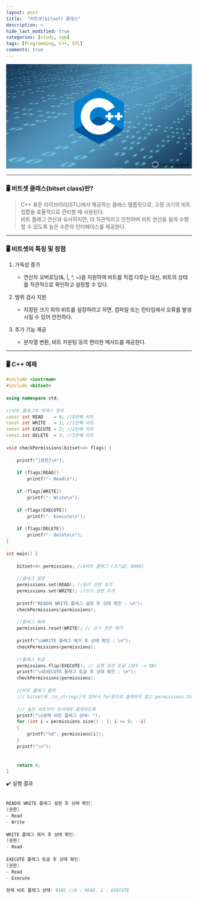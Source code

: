 ```yaml
---
layout: post
title:  "비트셋(bitset) 클래스"
description: > 
hide_last_modified: true
categories: [study, cpp]
tags: [Programming, C++, STL]
comments: true
---
```


<p align="center">
  <img src="../../../assets/img/blog/cpp/cpp_img.png">
</p>

----

### 🖥️ 비트셋 클래스(bitset class)란?
> C++ 표준 라이브러리(STL)에서 제공하는 클래스 템플릿으로, 고정 크기의 비트 집합을 효율적으로 관리할 때 사용된다. <br>
비트 플래그 연산과 유사하지만, 더 직관적이고 안전하며 비트 연산을 쉽게 수행할 수 있도록 높은 수준의 인터페이스를 제공한다.

----

### 🖥️ 비트셋의 특징 및 장점

1. 가독성 증가
    - 연산자 오버로딩(&, |, ^, ~)을 지원하여 비트를 직접 다루는 대신, 비트의 상태를 직관적으로 확인하고 설정할 수 있다.

2. 범위 검사 지원
    - 지정된 크기 외의 비트를 설정하려고 하면, 컴파일 또는 런타임에서 오류를 발생시킬 수 있어 안전하다.

3. 추가 기능 제공
    - 문자열 변환, 비트 카운팅 등의 편리한 메서드를 제공한다.

----

### 🖥️ C++ 예제

```cpp
#include <iostream>
#include <bitset>

using namespace std;

//비트 플래그의 인덱스 정의
const int READ    = 0; //0번째 비트
const int WRITE   = 1; //1번째 비트
const int EXECUTE = 2; //2번째 비트
const int DELETE  = 3; //3번째 비트

void checkPermissions(bitset<4> flags) {
    
    printf("[권한]\n");

    if (flags[READ])    
        printf("- Read\n");

    if (flags[WRITE])   
        printf("- Write\n");

    if (flags[EXECUTE]) 
        printf("- Execute\n");

    if (flags[DELETE])  
        printf("- Delete\n");
}

int main() {

    bitset<4> permissions; //4비트 플래그 (초기값: 0000)

    //플래그 설정
    permissions.set(READ); //읽기 권한 추가
    permissions.set(WRITE); //쓰기 권한 추가

    printf("READ와 WRITE 플래그 설정 후 상태 확인 : \n");
    checkPermissions(permissions);

    //플래그 해제
    permissions.reset(WRITE); // 쓰기 권한 제거

    printf("\nWRITE 플래그 제거 후 상태 확인 : \n");
    checkPermissions(permissions);

    //플래그 토글
    permissions.flip(EXECUTE); // 실행 권한 토글 (OFF -> ON)
    printf("\nEXECUTE 플래그 토글 후 상태 확인 : \n");
    checkPermissions(permissions);

    //비트 픒래그 출력
    /// bitset에 .to_string()이 있어서 for문으로 출력하지 않고 permissions.to_string().c_str(); 로 출력해도 결과는 같음.
    
    /// 높은 비트부터 순서대로 출력되도록
    printf("\n현재 비트 플래그 상태: ");
    for (int i = permissions.size() - 1; i >= 0; --i) 
    {
        printf("%d", permissions[i]);
    }
    printf("\n");


    return 0;
}


```

✔️ 실행 결과 
```Cpp

READ와 WRITE 플래그 설정 후 상태 확인:
[권한]
- Read
- Write

WRITE 플래그 제거 후 상태 확인:
[권한]
- Read

EXECUTE 플래그 토글 후 상태 확인:
[권한]
- Read
- Execute

현재 비트 플래그 상태: 0101 //0 : READ, 2 : EXECUTE


```